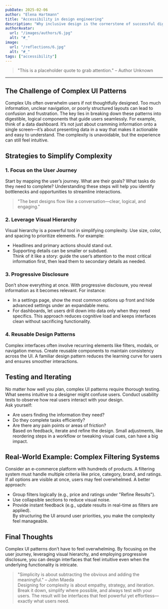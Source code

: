 ```yaml
---
pubDate: 2025-02-06
author: "Elena Hartmann"
title: "Accessibility in design engineering"
description: "Why inclusive design is the cornerstone of successful digital products."
authorAvatar:
  url: "/images/authors/6.jpg"
  alt: "#_"
image:
  url: "/reflections/6.jpg"
  alt: "#_"
tags: ["accessibility"]
---
```


   
> "This is a placeholder quote to grab attention." – Author Unknown  



---
## The Challenge of Complex UI Patterns  
Complex UIs often overwhelm users if not thoughtfully designed. Too much information, unclear navigation, or poorly structured layouts can lead to confusion and frustration. The key lies in breaking down these patterns into digestible, logical components that guide users seamlessly.
For example, think of a data dashboard. It’s not just about cramming information onto a single screen—it’s about presenting data in a way that makes it actionable and easy to understand. The complexity is unavoidable, but the experience can still feel intuitive.
## Strategies to Simplify Complexity  
### 1. **Focus on the User Journey**  
Start by mapping the user’s journey. What are their goals? What tasks do they need to complete? Understanding these steps will help you identify bottlenecks and opportunities to streamline interactions.  
> "The best designs flow like a conversation—clear, logical, and engaging."  
### 2. **Leverage Visual Hierarchy**  
Visual hierarchy is a powerful tool in simplifying complexity. Use size, color, and spacing to prioritize elements. For example:  
- Headlines and primary actions should stand out.  
- Supporting details can be smaller or subdued.  
Think of it like a story: guide the user’s attention to the most critical information first, then lead them to secondary details as needed.
### 3. **Progressive Disclosure**  
Don’t show everything at once. With progressive disclosure, you reveal information as it becomes relevant. For instance:  
- In a settings page, show the most common options up front and hide advanced settings under an expandable menu.  
- For dashboards, let users drill down into data only when they need specifics.
This approach reduces cognitive load and keeps interfaces clean without sacrificing functionality.
### 4. **Reusable Design Patterns**  
Complex interfaces often involve recurring elements like filters, modals, or navigation menus. Create reusable components to maintain consistency across the UI. A familiar design pattern reduces the learning curve for users and ensures smoother interactions.
## Testing and Iterating  
No matter how well you plan, complex UI patterns require thorough testing. What seems intuitive to a designer might confuse users. Conduct usability tests to observe how real users interact with your design.  
Ask yourself:  
- Are users finding the information they need?  
- Do they complete tasks efficiently?  
- Are there any pain points or areas of friction?  
Based on feedback, iterate and refine the design. Small adjustments, like reordering steps in a workflow or tweaking visual cues, can have a big impact.
## Real-World Example: Complex Filtering Systems  
Consider an e-commerce platform with hundreds of products. A filtering system must handle multiple criteria like price, category, brand, and ratings. If all options are visible at once, users may feel overwhelmed.
A better approach:  
- Group filters logically (e.g., price and ratings under "Refine Results").  
- Use collapsible sections to reduce visual noise.  
- Provide instant feedback (e.g., update results in real-time as filters are applied).  
By structuring the UI around user priorities, you make the complexity feel manageable.
## Final Thoughts  
Complex UI patterns don’t have to feel overwhelming. By focusing on the user journey, leveraging visual hierarchy, and employing progressive disclosure, you can design interfaces that feel intuitive even when the underlying functionality is intricate.
> "Simplicity is about subtracting the obvious and adding the meaningful." – John Maeda  
Designing for complexity is about empathy, strategy, and iteration. Break it down, simplify where possible, and always test with your users. The result will be interfaces that feel powerful yet effortless—exactly what users need.
 

